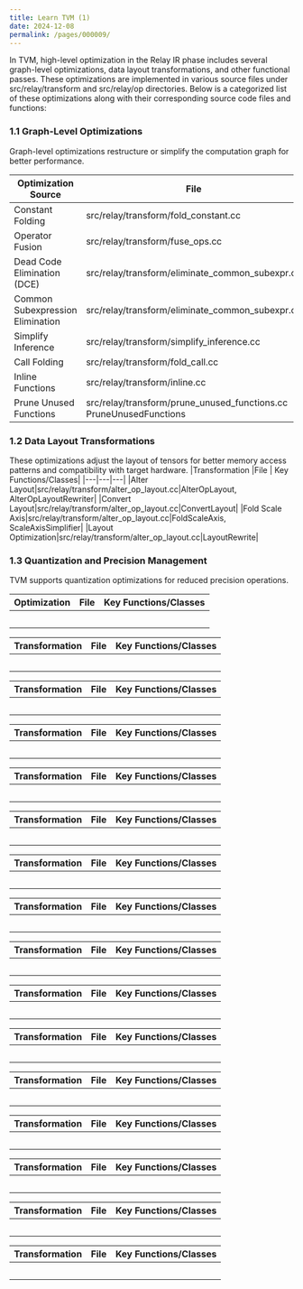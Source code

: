 ```yaml
---
title: Learn TVM (1)
date: 2024-12-08
permalink: /pages/000009/
---
```



In TVM, high-level optimization in the Relay IR phase includes several graph-level optimizations, data layout transformations, and other functional passes.
These optimizations are implemented in various source files under src/relay/transform and src/relay/op directories.
Below is a categorized list of these optimizations along with their corresponding source code files and functions:

### 1.1 Graph-Level Optimizations

Graph-level optimizations restructure or simplify the computation graph for better performance.

|Optimization	Source |File	| Key Functions/Classes|
|---|---|---|
|Constant Folding|	src/relay/transform/fold_constant.cc	|FoldConstant, ConstantFolder
|Operator Fusion|	src/relay/transform/fuse_ops.cc	|FuseOps, FuseMutator, PatternMatcher
|Dead Code Elimination (DCE)	|src/relay/transform/eliminate_common_subexpr.cc|	EliminateCommonSubexpr
|Common Subexpression Elimination	| src/relay/transform/eliminate_common_subexpr.cc	|EliminateCommonSubexpr
|Simplify Inference	|src/relay/transform/simplify_inference.cc	|SimplifyInference, SimplifyInferenceMutator
|Call Folding	|src/relay/transform/fold_call.cc	|FoldCall
|Inline Functions	|src/relay/transform/inline.cc	|Inline, InlineMutator
|Prune Unused Functions|	src/relay/transform/prune_unused_functions.cc	PruneUnusedFunctions

### 1.2 Data Layout Transformations
These optimizations adjust the layout of tensors for better memory access patterns and compatibility with target hardware.
|Transformation |File	| Key Functions/Classes|
|---|---|---|
|Alter Layout|src/relay/transform/alter_op_layout.cc|AlterOpLayout, AlterOpLayoutRewriter|
|Convert Layout|src/relay/transform/alter_op_layout.cc|ConvertLayout|
|Fold Scale Axis|src/relay/transform/alter_op_layout.cc|FoldScaleAxis, ScaleAxisSimplifier|
|Layout Optimization|src/relay/transform/alter_op_layout.cc|LayoutRewrite|

### 1.3 Quantization and Precision Management
TVM supports quantization optimizations for reduced precision operations.

|Optimization |File	| Key Functions/Classes|
|---|---|---|
||||
||||
||||
||||
||||

|Transformation |File	| Key Functions/Classes|
|---|---|---|
||||
||||
||||
||||
||||

|Transformation |File	| Key Functions/Classes|
|---|---|---|
||||
||||
||||
||||
||||

|Transformation |File	| Key Functions/Classes|
|---|---|---|
||||
||||
||||
||||
||||

|Transformation |File	| Key Functions/Classes|
|---|---|---|
||||
||||
||||
||||
||||


|Transformation |File	| Key Functions/Classes|
|---|---|---|
||||
||||
||||
||||
||||

|Transformation |File	| Key Functions/Classes|
|---|---|---|
||||
||||
||||
||||
||||

|Transformation |File	| Key Functions/Classes|
|---|---|---|
||||
||||
||||
||||
||||

|Transformation |File	| Key Functions/Classes|
|---|---|---|
||||
||||
||||
||||
||||

|Transformation |File	| Key Functions/Classes|
|---|---|---|
||||
||||
||||
||||
||||

|Transformation |File	| Key Functions/Classes|
|---|---|---|
||||
||||
||||
||||
||||

|Transformation |File	| Key Functions/Classes|
|---|---|---|
||||
||||
||||
||||
||||


|Transformation |File	| Key Functions/Classes|
|---|---|---|
||||
||||
||||
||||
||||

|Transformation |File	| Key Functions/Classes|
|---|---|---|
||||
||||
||||
||||
||||

|Transformation |File	| Key Functions/Classes|
|---|---|---|
||||
||||
||||
||||
||||

|Transformation |File	| Key Functions/Classes|
|---|---|---|
||||
||||
||||
||||
||||
